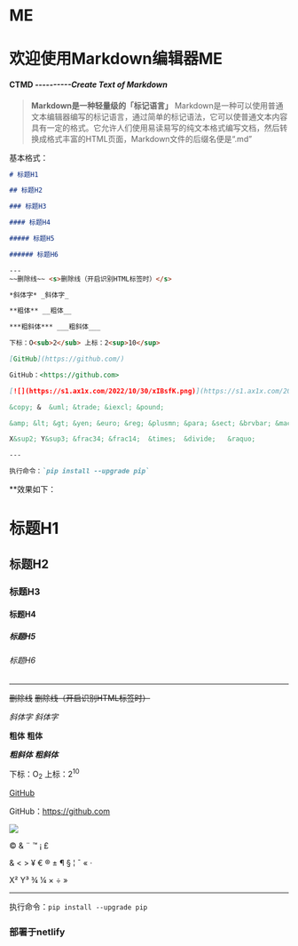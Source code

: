 # ME

# 欢迎使用Markdown编辑器ME
#### CTMD *----------Create Text of Markdown*

> **Markdown是一种轻量级的「标记语言」**
Markdown是一种可以使用普通文本编辑器编写的标记语言，通过简单的标记语法，它可以使普通文本内容具有一定的格式。它允许人们使用易读易写的纯文本格式编写文档，然后转换成格式丰富的HTML页面，Markdown文件的后缀名便是“.md”

基本格式：
```markdown
# 标题H1

## 标题H2

### 标题H3

#### 标题H4

##### 标题H5

###### 标题H6

---
~~删除线~~ <s>删除线（开启识别HTML标签时）</s>

*斜体字* _斜体字_

**粗体** __粗体__

***粗斜体*** ___粗斜体___

下标：O<sub>2</sub> 上标：2<sup>10</sup>

[GitHub](https://github.com/)

GitHub：<https://github.com>

[![](https://s1.ax1x.com/2022/10/30/xIBsfK.png)](https://s1.ax1x.com/2022/10/30/xIBsfK.png)

&copy; &  &uml; &trade; &iexcl; &pound;

&amp; &lt; &gt; &yen; &euro; &reg; &plusmn; &para; &sect; &brvbar; &macr; &laquo; &middot; 

X&sup2; Y&sup3; &frac34; &frac14;  &times;  &divide;   &raquo;

---

执行命令：`pip install --upgrade pip`
```
**效果如下：

# 标题H1

## 标题H2

### 标题H3

#### 标题H4

##### 标题H5

###### 标题H6

---
~~删除线~~ <s>删除线（开启识别HTML标签时）</s>

*斜体字* _斜体字_

**粗体** __粗体__

***粗斜体*** ___粗斜体___

下标：O<sub>2</sub> 上标：2<sup>10</sup>

[GitHub](https://github.com/)

GitHub：<https://github.com>

[![](https://s1.ax1x.com/2022/10/30/xIBsfK.png)](https://s1.ax1x.com/2022/10/30/xIBsfK.png)

&copy; &  &uml; &trade; &iexcl; &pound;

&amp; &lt; &gt; &yen; &euro; &reg; &plusmn; &para; &sect; &brvbar; &macr; &laquo; &middot; 

X&sup2; Y&sup3; &frac34; &frac14;  &times;  &divide;   &raquo;

---

执行命令：`pip install --upgrade pip`

### 部署于netlify

